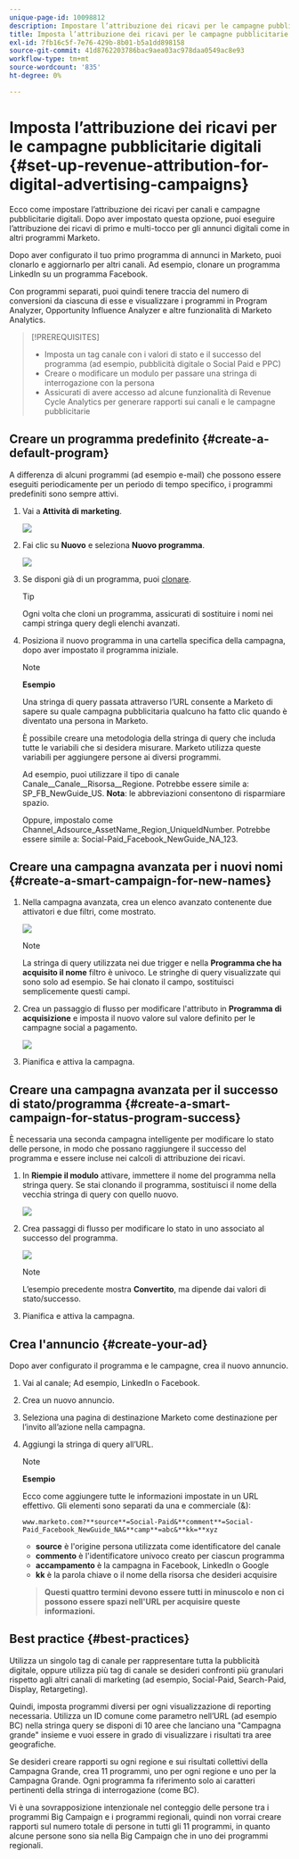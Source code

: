 ```yaml
---
unique-page-id: 10098812
description: Impostare l’attribuzione dei ricavi per le campagne pubblicitarie digitali - Marketo Docs - Documentazione del prodotto
title: Imposta l’attribuzione dei ricavi per le campagne pubblicitarie digitali
exl-id: 7fb16c5f-7e76-429b-8b01-b5a1dd898158
source-git-commit: 41d8762203786bac9aea03ac978daa0549ac8e93
workflow-type: tm+mt
source-wordcount: '835'
ht-degree: 0%

---
```


# Imposta l’attribuzione dei ricavi per le campagne pubblicitarie digitali {#set-up-revenue-attribution-for-digital-advertising-campaigns}

Ecco come impostare l’attribuzione dei ricavi per canali e campagne pubblicitarie digitali. Dopo aver impostato questa opzione, puoi eseguire l’attribuzione dei ricavi di primo e multi-tocco per gli annunci digitali come in altri programmi Marketo.

Dopo aver configurato il tuo primo programma di annunci in Marketo, puoi clonarlo e aggiornarlo per altri canali. Ad esempio, clonare un programma LinkedIn su un programma Facebook.

Con programmi separati, puoi quindi tenere traccia del numero di conversioni da ciascuna di esse e visualizzare i programmi in Program Analyzer, Opportunity Influence Analyzer e altre funzionalità di Marketo Analytics.

>[!PREREQUISITES]
>
>* Imposta un tag canale con i valori di stato e il successo del programma (ad esempio, pubblicità digitale o Social Paid e PPC)
>* Creare o modificare un modulo per passare una stringa di interrogazione con la persona
>* Assicurati di avere accesso ad alcune funzionalità di Revenue Cycle Analytics per generare rapporti sui canali e le campagne pubblicitarie


## Creare un programma predefinito {#create-a-default-program}

A differenza di alcuni programmi (ad esempio e-mail) che possono essere eseguiti periodicamente per un periodo di tempo specifico, i programmi predefiniti sono sempre attivi.

1. Vai a **Attività di marketing**.

   ![](assets/login-marketing-activities-5.png)

1. Fai clic su **Nuovo** e seleziona **Nuovo programma**.

   ![](assets/image2016-3-14-15-52-0.png)

1. Se disponi già di un programma, puoi [clonare](/help/marketo/product-docs/core-marketo-concepts/programs/working-with-programs/clone-a-program.md).

   >[!TIP]
   >
   >Ogni volta che cloni un programma, assicurati di sostituire i nomi nei campi stringa query degli elenchi avanzati.

1. Posiziona il nuovo programma in una cartella specifica della campagna, dopo aver impostato il programma iniziale.

   >[!NOTE]
   >
   >**Esempio**
   >
   >Una stringa di query passata attraverso l’URL consente a Marketo di sapere su quale campagna pubblicitaria qualcuno ha fatto clic quando è diventato una persona in Marketo.
   >
   >È possibile creare una metodologia della stringa di query che includa tutte le variabili che si desidera misurare. Marketo utilizza queste variabili per aggiungere persone ai diversi programmi.
   >
   >Ad esempio, puoi utilizzare il tipo di canale Canale__Canale__Risorsa__Regione. Potrebbe essere simile a: SP_FB_NewGuide_US. **Nota**: le abbreviazioni consentono di risparmiare spazio.
   >
   >Oppure, impostalo come Channel_Adsource_AssetName_Region_UniqueIdNumber. Potrebbe essere simile a: Social-Paid_Facebook_NewGuide_NA_123.

## Creare una campagna avanzata per i nuovi nomi {#create-a-smart-campaign-for-new-names}

1. Nella campagna avanzata, crea un elenco avanzato contenente due attivatori e due filtri, come mostrato.

   ![](assets/image2016-3-23-13-3a59-3a24.png)

   >[!NOTE]
   >
   >La stringa di query utilizzata nei due trigger e nella **Programma che ha acquisito il nome** filtro è univoco. Le stringhe di query visualizzate qui sono solo ad esempio. Se hai clonato il campo, sostituisci semplicemente questi campi.

1. Crea un passaggio di flusso per modificare l&#39;attributo in **Programma di acquisizione** e imposta il nuovo valore sul valore definito per le campagne social a pagamento.

   ![](assets/image2016-3-14-14-3a58-3a6.png)

1. Pianifica e attiva la campagna.

## Creare una campagna avanzata per il successo di stato/programma {#create-a-smart-campaign-for-status-program-success}

È necessaria una seconda campagna intelligente per modificare lo stato delle persone, in modo che possano raggiungere il successo del programma e essere incluse nei calcoli di attribuzione dei ricavi.

1. In **Riempie il modulo** attivare, immettere il nome del programma nella stringa query. Se stai clonando il programma, sostituisci il nome della vecchia stringa di query con quello nuovo.

   ![](assets/image2016-3-23-14-3a7-3a20.png)

1. Crea passaggi di flusso per modificare lo stato in uno associato al successo del programma.

   ![](assets/image2016-3-14-15-3a9-3a29.png)

   >[!NOTE]
   >
   >L’esempio precedente mostra **Convertito**, ma dipende dai valori di stato/successo.

1. Pianifica e attiva la campagna.

## Crea l&#39;annuncio {#create-your-ad}

Dopo aver configurato il programma e le campagne, crea il nuovo annuncio.

1. Vai al canale; Ad esempio, LinkedIn o Facebook.
1. Crea un nuovo annuncio.
1. Seleziona una pagina di destinazione Marketo come destinazione per l’invito all’azione nella campagna.
1. Aggiungi la stringa di query all’URL.

   >[!NOTE]
   >
   >**Esempio**
   >
   >Ecco come aggiungere tutte le informazioni impostate in un URL effettivo. Gli elementi sono separati da una e commerciale (&amp;):
   >
   >`www.marketo.com?**source**=Social-Paid&**comment**=Social-Paid_Facebook_NewGuide_NA&**camp**=abc&**kk=**xyz`
   >
   >* **source** è l&#39;origine persona utilizzata come identificatore del canale
   >* **commento** è l&#39;identificatore univoco creato per ciascun programma
   >* **accampamento** è la campagna in Facebook, LinkedIn o Google
   >* **kk** è la parola chiave o il nome della risorsa che desideri acquisire

   >
   >**Questi quattro termini devono essere tutti in minuscolo e non ci possono essere spazi nell&#39;URL per acquisire queste informazioni.**

## Best practice {#best-practices}

Utilizza un singolo tag di canale per rappresentare tutta la pubblicità digitale, oppure utilizza più tag di canale se desideri confronti più granulari rispetto agli altri canali di marketing (ad esempio, Social-Paid, Search-Paid, Display, Retargeting).

Quindi, imposta programmi diversi per ogni visualizzazione di reporting necessaria. Utilizza un ID comune come parametro nell’URL (ad esempio BC) nella stringa query se disponi di 10 aree che lanciano una &quot;Campagna grande&quot; insieme e vuoi essere in grado di visualizzare i risultati tra aree geografiche.

Se desideri creare rapporti su ogni regione e sui risultati collettivi della Campagna Grande, crea 11 programmi, uno per ogni regione e uno per la Campagna Grande. Ogni programma fa riferimento solo ai caratteri pertinenti della stringa di interrogazione (come BC).

Vi è una sovrapposizione intenzionale nel conteggio delle persone tra i programmi Big Campaign e i programmi regionali, quindi non vorrai creare rapporti sul numero totale di persone in tutti gli 11 programmi, in quanto alcune persone sono sia nella Big Campaign che in uno dei programmi regionali.
